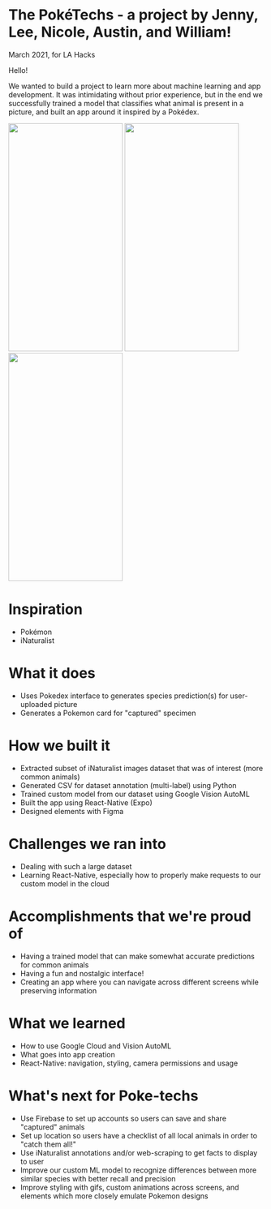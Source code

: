 # The PokéTechs - a project by Jenny, Lee, Nicole, Austin, and William!
March 2021, for LA Hacks

Hello! 

We wanted to build a project to learn more about machine learning and app development. It was intimidating without prior experience, but in the end we successfully trained a model that classifies what animal is present in a picture, and built an app around it inspired by a Pokédex.

<div>
  <img src="https://user-images.githubusercontent.com/60532189/112748634-dc000f80-8f71-11eb-8d65-0539dc2f3e05.PNG" width="225" height="450">
  <img src="https://user-images.githubusercontent.com/60532189/112748634-dc000f80-8f71-11eb-8d65-0539dc2f3e05.PNG" width="225" height="450">
  <img src="https://user-images.githubusercontent.com/60532189/112748641-e5897780-8f71-11eb-9653-71a8124f82b9.PNG" width="225" height="450">
</div>

# Inspiration
- Pokémon
- iNaturalist

# What it does
- Uses Pokedex interface to generates species prediction(s) for user-uploaded picture
- Generates a Pokemon card for "captured" specimen

# How we built it
- Extracted subset of iNaturalist images dataset that was of interest (more common animals)
- Generated CSV for dataset annotation (multi-label) using Python
- Trained custom model from our dataset using Google Vision AutoML
- Built the app using React-Native (Expo)
- Designed elements with Figma

# Challenges we ran into
- Dealing with such a large dataset
- Learning React-Native, especially how to properly make requests to our custom model in the cloud

# Accomplishments that we're proud of
- Having a trained model that can make somewhat accurate predictions for common animals
- Having a fun and nostalgic interface!
- Creating an app where you can navigate across different screens while preserving information

# What we learned
- How to use Google Cloud and Vision AutoML
- What goes into app creation
- React-Native: navigation, styling, camera permissions and usage

# What's next for Poke-techs
- Use Firebase to set up accounts so users can save and share "captured" animals
- Set up location so users have a checklist of all local animals in order to "catch them all!"
- Use iNaturalist annotations and/or web-scraping to get facts to display to user
- Improve our custom ML model to recognize differences between more similar species with better recall and precision
- Improve styling with gifs, custom animations across screens, and elements which more closely emulate Pokemon designs
